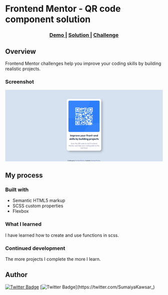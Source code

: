 # Frontend Mentor - QR code component solution

<div align="center">
  <h3>
    <a href="https://sumaiyakawsar.github.io/FrontendMentorsChallenges/Projects/qr-code-component-project/">
      Demo
    </a>
    <span> | </span>
    <a href="https://github.com/sumaiyakawsar/FrontendMentorsChallenges/tree/main/Projects/qr-code-component-project">
      Solution
    </a>
    <span> | </span>
    <a href="https://www.frontendmentor.io/challenges/qr-code-component-iux_sIO_H">
      Challenge
    </a>
  </h3>
</div>




## Overview
 Frontend Mentor challenges help you improve your coding skills by building realistic projects. 

### Screenshot

![Screenshot of the component](images/screenshot.png)


## My process

### Built with

- Semantic HTML5 markup
- SCSS custom properties
- Flexbox
<!-- - Mobile-first workflow -->

### What I learned
I have learned how to create and use functions in scss.  

### Continued development

The more projects I complete the more I learn. 
 
## Author

<!-- - Website - [Add your name here](https://www.your-site.com) -->

[![Twitter Badge](https://img.shields.io/badge/-_SumaiyaKawsar_-3F54A3?style=plastic&labelColor=3F54A3&logo=frontend-mentor&logoColor=white&link=https://www.frontendmentor.io/profile/sumaiyakawsar)](https://www.frontendmentor.io/profile/sumaiyakawsar) [![Twitter Badge](https://img.shields.io/badge/-_SumaiyaKawsar_-55acee?style=plastic&labelColor=55acee&logo=twitter&logoColor=white&link=https://twitter.com/SumaiyaKawsar_)](https://twitter.com/SumaiyaKawsar_)